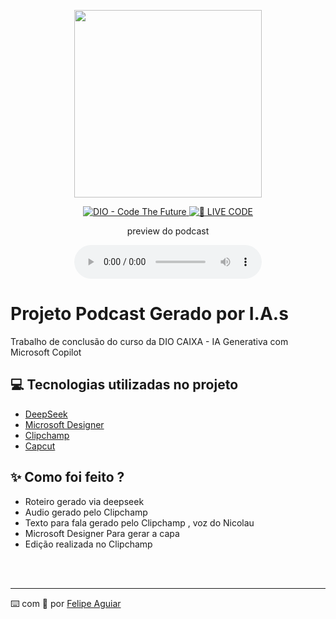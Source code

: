 <p align="center">
<img 
    src="./assets/cover.png"
    width="300"
/>
</p>

<p align="center">
<a href="https://dio.me/">
    <img 
        src="https://img.shields.io/badge/DIO-Code_The_Future-28DA77?logo=youtube" 
        alt="DIO - Code The Future">
</a>
<a href="https://dio.me/">
<img 
    src="https://img.shields.io/badge/🔴_LIVE_CODE-FF5E72" 
    alt="🔴 LIVE CODE">
</a>
</p>

<p align="center">
    preview do podcast
</p>

<div align="center">
    <audio src="output/podcast_editado.MP3" controls title="Podcast editado"></audio>
</div>

# Projeto Podcast Gerado por I.A.s


 

Trabalho de conclusão do curso da DIO CAIXA - IA Generativa com Microsoft Copilot



## 💻 Tecnologias utilizadas no projeto

- [DeepSeek](https://chat.deepseek.com/) 
- [Microsoft Designer](https://designer.microsoft.com/)
- [Clipchamp](https://app.clipchamp.com/)
- [Capcut](https://www.capcut.com/pt-br/)

## ✨ Como foi feito ?

- Roteiro gerado via deepseek
- Audio gerado pelo Clipchamp
- Texto para fala gerado pelo Clipchamp , voz do Nicolau
- Microsoft Designer Para gerar a capa
- Edição realizada no Clipchamp


<br/><br/>
<p>

---

⌨️ com 💜 por [Felipe Aguiar](https://github.com/felipeAguiarCode)
